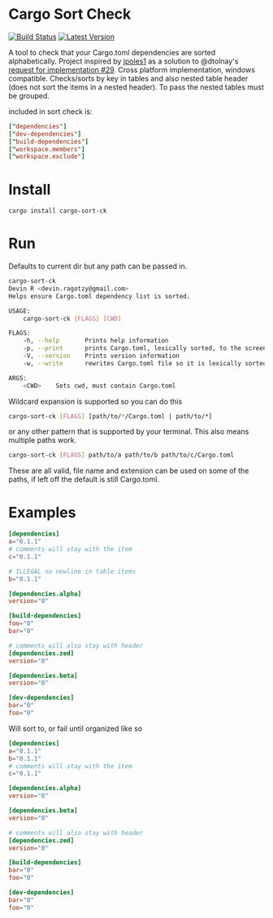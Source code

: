 # Cargo Sort Check

[![Build Status](https://travis-ci.com/DevinR528/cargo-sort-ck.svg?branch=master)](https://travis-ci.com/DevinR528/cargo-sort-ck)
[![Latest Version](https://img.shields.io/crates/v/cargo-sort-ck.svg)](https://crates.io/crates/toml)

A tool to check that your Cargo.toml dependencies are sorted alphabetically. Project inspired by
[jpoles1](https://github.com/jpoles1) as a solution to @dtolnay's [request for implementation #29](https://github.com/dtolnay/request-for-implementation/issues/29).  Cross platform implementation, windows compatible.  Checks/sorts by key in tables and also nested table header (does not sort the items in a nested header). To pass the nested tables must be grouped. 

[toml]: https://github.com/toml-lang/toml
included in sort check is:
```toml
["dependencies"]
["dev-dependencies"]
["build-dependencies"]
["workspace.members"]
["workspace.exclude"]
```

# Install
```bash
cargo install cargo-sort-ck
```

# Run
Defaults to current dir but any path can be passed in.
```bash
cargo-sort-ck 
Devin R <devin.ragotzy@gmail.com>
Helps ensure Cargo.toml dependency list is sorted.

USAGE:
    cargo-sort-ck [FLAGS] [CWD]

FLAGS:
    -h, --help       Prints help information
    -p, --print      prints Cargo.toml, lexically sorted, to the screen
    -V, --version    Prints version information
    -w, --write      rewrites Cargo.toml file so it is lexically sorted

ARGS:
    <CWD>    Sets cwd, must contain Cargo.toml
```

Wildcard expansion is supported so you can do this
```bash
cargo-sort-ck [FLAGS] [path/to/*/Cargo.toml | path/to/*]
```
or any other pattern that is supported by your terminal. This also means multiple
paths work.
```bash
cargo-sort-ck [FLAGS] path/to/a path/to/b path/to/c/Cargo.toml
```
These are all valid, file name and extension can be used on some of the paths, if
left off the default is still Cargo.toml.

# Examples
```toml
[dependencies]
a="0.1.1"
# comments will stay with the item
c="0.1.1"

# ILLEGAL no newline in table items
b="0.1.1"

[dependencies.alpha]
version="0"

[build-dependencies]
foo="0"
bar="0"

# comments will also stay with header
[dependencies.zed]
version="0"

[dependencies.beta]
version="0"

[dev-dependencies]
bar="0"
foo="0"

```
Will sort to, or fail until organized like so
```toml
[dependencies]
a="0.1.1"
b="0.1.1"
# comments will stay with the item
c="0.1.1"

[dependencies.alpha]
version="0"

[dependencies.beta]
version="0"

# comments will also stay with header
[dependencies.zed]
version="0"

[build-dependencies]
bar="0"
foo="0"

[dev-dependencies]
bar="0"
foo="0"

```
